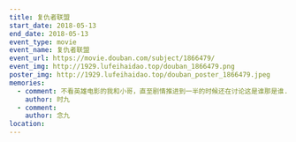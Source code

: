 ```yaml
---
title: 复仇者联盟
start_date: 2018-05-13
end_date: 2018-05-13
event_type: movie
event_name: 复仇者联盟
event_url: https://movie.douban.com/subject/1866479/
event_img: http://1929.lufeihaidao.top/douban_1866479.png
poster_img: http://1929.lufeihaidao.top/douban_poster_1866479.jpeg
memories:
  - comment: 不看英雄电影的我和小哥，直至剧情推进到一半的时候还在讨论这是谁那是谁......打架场面过瘾
    author: 时九
  - comment: 
    author: 念九
location: 
---
```

